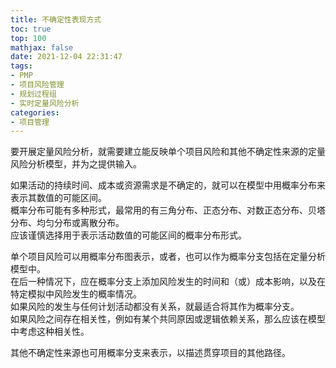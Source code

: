 ```yaml
---
title: 不确定性表现方式
toc: true
top: 100
mathjax: false
date: 2021-12-04 22:31:47
tags:
- PMP
- 项目风险管理
- 规划过程组
- 实时定量风险分析
categories:
- 项目管理
---
```

要开展定量风险分析，就需要建立能反映单个项目风险和其他不确定性来源的定量风险分析模型，并为之提供输入。

如果活动的持续时间、成本或资源需求是不确定的，就可以在模型中用概率分布来表示其数值的可能区间。  
概率分布可能有多种形式，最常用的有三角分布、正态分布、对数正态分布、贝塔分布、均匀分布或离散分布。  
应该谨慎选择用于表示活动数值的可能区间的概率分布形式。

单个项目风险可以用概率分布图表示，或者，也可以作为概率分支包括在定量分析模型中。  
在后一种情况下，应在概率分支上添加风险发生的时间和（或）成本影响，以及在特定模拟中风险发生的概率情况。  
如果风险的发生与任何计划活动都没有关系，就最适合将其作为概率分支。  
如果风险之间存在相关性，例如有某个共同原因或逻辑依赖关系，那么应该在模型中考虑这种相关性。

其他不确定性来源也可用概率分支来表示，以描述贯穿项目的其他路径。
